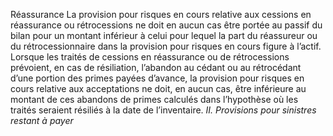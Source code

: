 Réassurance
La provision pour risques en cours relative aux cessions en réassurance ou rétrocessions ne doit en aucun cas être portée au passif du bilan pour un montant inférieur à celui pour lequel la part du réassureur ou du rétrocessionnaire dans la provision pour risques en cours figure à l’actif.
Lorsque les traités de cessions en réassurance ou de rétrocessions prévoient, en cas de résiliation, l’abandon au cédant ou au rétrocédant d’une portion des primes payées d’avance, la provision pour risques en cours relative aux acceptations ne doit, en aucun cas, être inférieure au montant de ces abandons de primes calculés dans l’hypothèse où les traités seraient résiliés à la date de l’inventaire.
_II. Provisions pour sinistres restant à payer_